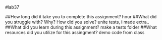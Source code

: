 #lab37

##How long did it take you to complete this assignment?
hour
##What did you struggle with? Why? How did you solve?
unite tests, i made extra.. 
##What did you learn during this assignment?
make a tests folder
##What resources did you utilize for this assingment?
demo code from class 

